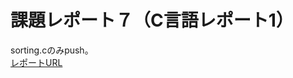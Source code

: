 # 課題レポート７（C言語レポート1）
sorting.cのみpush。  
[レポートURL](https://docs.google.com/document/d/1jM1QH1BALtHWapi8-4LRhk6RUabtLWHg/edit)
